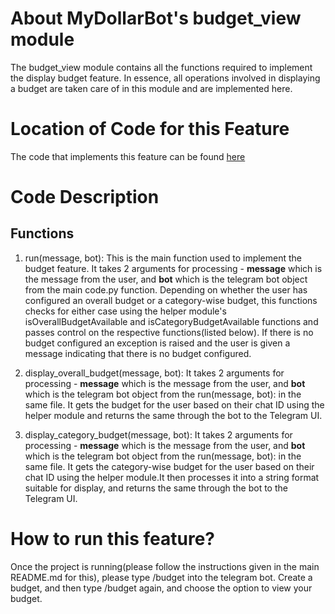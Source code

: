 # About MyDollarBot's budget_view module
The budget_view module contains all the functions required to implement the display budget feature. In essence, all operations involved in displaying a budget are taken care of in this module and are implemented here. 

# Location of Code for this Feature
The code that implements this feature can be found [here](https://github.com/21Tulasi/MyDollarBot-newPhase/blob/main/code/budget_view.py)

# Code Description
## Functions

1. run(message, bot):
This is the main function used to implement the budget feature. It takes 2 arguments for processing - **message** which is the message from the user, and **bot** which is the telegram bot object from the main code.py function. Depending on whether the user has configured an overall budget or a category-wise budget, this functions checks for either case using the helper module's isOverallBudgetAvailable and isCategoryBudgetAvailable functions and passes control on the respective functions(listed below). If there is no budget configured an exception is raised and the user is given a message indicating that there is no budget configured.

2. display_overall_budget(message, bot):
It takes 2 arguments for processing - **message** which is the message from the user, and **bot** which is the telegram bot object from the run(message, bot): in the same file. It gets the budget for the user based on their chat ID using the helper module and returns the same through the bot to the Telegram UI.

3. display_category_budget(message, bot):
It takes 2 arguments for processing - **message** which is the message from the user, and **bot** which is the telegram bot object from the run(message, bot): in the same file. It gets the category-wise budget for the user based on their chat ID using the helper module.It then processes it into a string format suitable for display, and returns the same through the bot to the Telegram UI.

# How to run this feature?
Once the project is running(please follow the instructions given in the main README.md for this), please type /budget into the telegram bot. Create a budget, and then type /budget again, and choose the option to view your budget.
